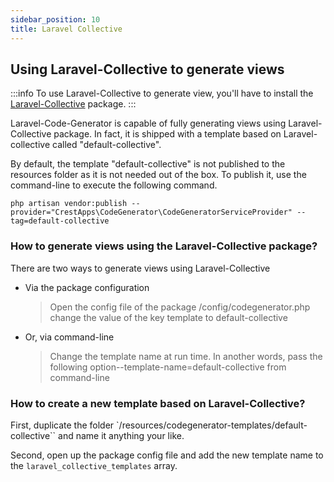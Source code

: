 ```yaml
---
sidebar_position: 10
title: Laravel Collective
---
```


## Using Laravel-Collective to generate views

:::info 
 To use Laravel-Collective to generate view, you'll have to install the [Laravel-Collective](https://github.com/LaravelCollective/html) package. 
 :::

 Laravel-Code-Generator is capable of fully generating views using Laravel-Collective package. In fact, it is shipped with a template based on Laravel-collective called "default-collective".

By default, the template "default-collective" is not published to the resources folder as it is not needed out of the box. To publish it, use the command-line to execute the following command.

```
php artisan vendor:publish --provider="CrestApps\CodeGenerator\CodeGeneratorServiceProvider" --tag=default-collective
```

### How to generate views using the Laravel-Collective package?

There are two ways to generate views using Laravel-Collective

- Via the package configuration

  > Open the config file of the package /config/codegenerator.php change the value of the key template to default-collective

- Or, via command-line

  > Change the template name at run time. In another words, pass the following option--template-name=default-collective from command-line

### How to create a new template based on Laravel-Collective?

First, duplicate the folder `/resources/codegenerator-templates/default-collective`` and name it anything your like.

Second, open up the package config file and add the new template name to the `laravel_collective_templates` array.
